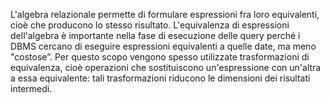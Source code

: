 L'algebra relazionale permette di formulare espressioni fra loro equivalenti, cioè che producono lo stesso risultato. 
L'equivalenza di espressioni dell'algebra è importante nella fase di esecuzione delle query perché i DBMS cercano di eseguire espressioni equivalenti a quelle date, ma meno "costose”. Per questo scopo vengono spesso utilizzate trasformazioni di equivalenza, cioè operazioni che sostituiscono un'espressione con un'altra a essa equivalente: tali trasformazioni riducono le dimensioni dei risultati intermedi.
